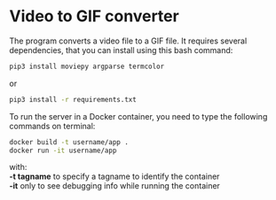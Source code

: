# Video to GIF converter
The program converts a video file to a GIF file.
It requires several dependencies, that you can install using this bash command:
```bash
pip3 install moviepy argparse termcolor
```
or
```bash
pip3 install -r requirements.txt
```
To run the server in a Docker container, you need to type the following commands on terminal:
```bash
docker build -t username/app .
docker run -it username/app
```
with:<br>
**-t tagname** to specify a tagname to identify the container<br>
**-it** only to see debugging info while running the container